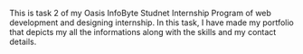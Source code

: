 This is task 2 of my Oasis InfoByte Studnet Internship Program of web development and designing internship.
In this task, I have made my portfolio that depicts my all the informations along with the skills and my contact details.

